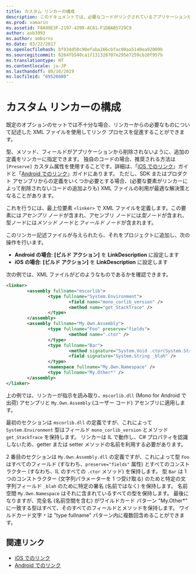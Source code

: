```yaml
---
title: カスタム リンカーの構成
description: このドキュメントでは、必要なコードがリンクされているアプリケーションから削除されないことを明示的に確認し、リンカーを構成するために使用できる XML ファイルについて説明します。
ms.prod: xamarin
ms.assetid: F8A99E3F-2197-4399-AC81-F1DBAB5729C9
author: asb3993
ms.author: amburns
ms.date: 03/22/2017
ms.openlocfilehash: bf934d50c90efaba266cbfac00aa5140ea92009b
ms.sourcegitcommit: 6264fb540ca1f131328707e295e7259cb10f95fb
ms.translationtype: HT
ms.contentlocale: ja-JP
ms.lasthandoff: 08/16/2019
ms.locfileid: "69526680"
---
```

# <a name="custom-linker-configuration"></a>カスタム リンカーの構成

既定のオプションのセットでは不十分な場合、リンカーからの必要なものについて記述した XML ファイルを使用してリンク プロセスを促進することができます。

型、メソッド、フィールドがアプリケーションから削除されないように、追加の定義をリンカーに指定できます。 独自のコードの場合、推奨される方法は `[Preserve]` カスタム属性を使用することです。詳細は、「[iOS でのリンク](~/ios/deploy-test/linker.md)」ガイドと「[Android でのリンク](~/android/deploy-test/linker.md)」ガイドにあります。
ただし、SDK またはプロダクト アセンブリからの定義をいくつか必要とする場合、(必要な要素がリンカーによって削除されないコードの追加よりも) XML ファイルの利用が最適な解決策となることがあります。

これを行うには、最上位要素 `<linker>` で XML ファイルを定義します。この要素には*アセンブリ* ノードが含まれ、アセンブリ ノードには*型*ノードが含まれ、型ノードには*メソッド* ノードと*フィールド* ノードが含まれます。

このリンカー記述ファイルが与えられたら、それをプロジェクトに追加し、次の操作を行います。

- **Android の場合**: **[ビルド アクション]** を **LinkDescription** に設定します
- **iOS の場合**: **[ビルド アクション]** を **LinkDescription** に設定します


次の例では、XML ファイルがどのようなものであるかを確認できます。

```xml
<linker>
        <assembly fullname="mscorlib">
                <type fullname="System.Environment">
                        <field name="mono_corlib_version" />
                        <method name="get_StackTrace" />
                </type>
        </assembly>
        <assembly fullname="My.Own.Assembly">
                <type fullname="Foo" preserve="fields">
                        <method name=".ctor" />
                </type>
                <type fullname="Bar">
                        <method signature="System.Void .ctor(System.String)" />
                        <field signature="System.String _blah" />
                </type>
                <namespace fullname="My.Own.Namespace" />
                <type fullname="My.Other*" />
        </assembly>
</linker>
```

上の例では、リンカーが指示を読み取り、`mscorlib.dll` (Mono for Android で出荷) アセンブリと `My.Own.Assembly` (ユーザー コード) アセンブリに適用します。

最初のセクションは `mscorlib.dll` の定義ですが、これによって `System.Environment` 型はフィールド `mono_corlib_version` とメソッド `get_StackTrace` を保持します。
リンカーは IL で動作し、C# プロパティを認識しないため、getter または setter メソッドの名前を利用する必要があります。

2 番目のセクションは `My.Own.Assembly.dll` の定義ですが、これによって型 `Foo` はすべてのフィールド (すなわち、`preserve="fields"` 属性) とすべてのコンストラクター (すなわち、IL のすべての `.ctor` メソッド) を保持します。 型 `Bar` は 1 つのコンストラクター (文字列パラメーターを 1 つ受け取る) のためと特定の文字列フィールド `_blah` のために特定の署名 (名前ではなく) を保持します。
名前空間 `My.Own.Namespace` はそれに含まれているすべての型を保持します。
最後になりますが、完全名 (名前空間を含む) がワイルドカード パターン "My.Other\*" に一致する型はすべて、そのすべてのフィールドとメソッドを保持します。 ワイルドカード文字 `*` は "type fullname" パターン内に複数回含めることができます。



## <a name="related-links"></a>関連リンク

- [iOS でのリンク](~/ios/deploy-test/linker.md)
- [Android でのリンク](~/android/deploy-test/linker.md)

